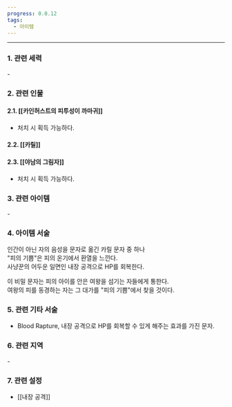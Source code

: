 ```yaml
---
progress: 0.0.12
tags:
  - 아이템
---
```

---
### 1. 관련 세력 
\-
### 2. 관련 인물
#### 2.1. [[카인허스트의 피투성이 까마귀]]
- 처치 시 획득 가능하다.
#### 2.2. [[카릴]]
#### 2.3. [[야남의 그림자]]
- 처치 시 획득 가능하다.

### 3. 관련 아이템
\-

### 4. 아이템 서술
인간이 아닌 자의 음성을 문자로 옮긴 카릴 문자 중 하나  
"피의 기쁨"은 피의 온기에서 환열을 느낀다.  
사냥꾼의 어두운 일면인 내장 공격으로 HP를 회복한다.  
  
이 비밀 문자는 피의 아이를 안은 여왕을 섬기는 자들에게 통한다.  
여왕의 피를 동경하는 자는 그 대가를 "피의 기쁨"에서 찾을 것이다.

### 5. 관련 기타 서술
- Blood Rapture, 내장 공격으로 HP를 회복할 수 있게 해주는 효과를 가진 문자.

### 6. 관련 지역
\-

### 7. 관련 설정
- [[내장 공격]]